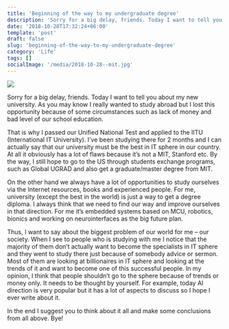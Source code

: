 ```yaml
---
title: 'Beginning of the way to my undergraduate degree'
description: 'Sorry for a big delay, friends. Today I want to tell you about my new university. As you may know I really wanted to study abroad but I lost this opportunity because of some circumstances such as lack of money and bad level of our school education.'
date: '2018-10-28T17:32:24+06:00'
template: 'post'
draft: false
slug: 'beginning-of-the-way-to-my-undergraduate-degree'
category: 'Life'
tags: []
socialImage: '/media/2018-10-28--mit.jpg'
---
```

![](/media/2018-10-28--mit.jpg)

Sorry for a big delay, friends. Today I want to tell you about my new university. As you may know I really wanted to study abroad but I lost this opportunity because of some circumstances such as lack of money and bad level of our school education.

That is why I passed our Unified National Test and applied to the IITU (International IT University). I’ve been studying there for 2 months and I can actually say that our university must be the best in IT sphere in our country. At all it obviously has a lot of flaws because it’s not a MIT, Stanford etc. By the way, I still hope to go to the US through students exchange programs, such as Global UGRAD and also get a graduate/master degree from MIT.

On the other hand we always have a lot of opportunities to study ourselves via the Internet resources, books and experienced people. For me, university (except the best in the world) is just a way to get a degree diploma. I always think that we need to find our way and improve ourselves in that direction. For me it’s embedded systems based on MCU, robotics, bionics and working on neurointerfaces as the big future plan.

Thus, I want to say about the biggest problem of our world for me – our society. When I see to people who is studying with me I notice that the majority of them don’t actually want to become the specialists in IT sphere and they went to study there just because of somebody advice or sermon. Most of them are looking at billionaires in IT sphere and looking at the trends of it and want to become one of this successful people. In my opinion, I think that people shouldn’t go to the sphere because of trends or money only. It needs to be thought by yourself. For example, today AI direction is very popular but it has a lot of aspects to discuss so I hope I ever write about it.

In the end I suggest you to think about it all and make some conclusions from all above. Bye!